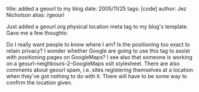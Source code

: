 title: added a geourl to my blog
date: 2005/11/25
tags: [code]
author: Jez Nicholson
alias: /geourl

Just added a geourl.org physical location meta tag to my blog's template. Gave me a few thoughts:

Do I really want people to know where I am? Is the positioning too exact to retain privacy?
I wonder whether Google are going to use this tag to assist with positioning pages on GoogleMaps?
I see also that someone is working on a geourl-neighbours-2-GoogleMaps xslt stylesheet.
There are also comments about geourl spam, i.e. sites registering themselves at a location when they've got nothing to do with it. There will have to be some way to confirm the location given.